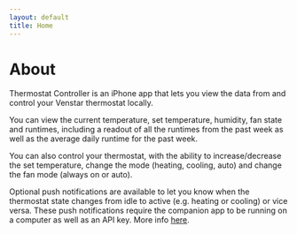 ```yaml
---
layout: default
title: Home
---
```


# About

Thermostat Controller is an iPhone app that lets you view the data from and control your Venstar thermostat locally.

You can view the current temperature, set temperature, humidity, fan state and runtimes, including a readout of all the runtimes from the past week as well as the average daily runtime for the past week.

You can also control your thermostat, with the ability to increase/decrease the set temperature, change the mode (heating, cooling, auto) and change the fan mode (always on or auto).

Optional push notifications are available to let you know when the thermostat state changes from idle to active (e.g. heating or cooling) or vice versa. These push notifications require the companion app to be running on a computer as well as an API key. More info [here](https://www.studiojq.io/thermostat-controller/).

